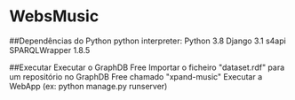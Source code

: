 # WebsMusic

##Dependências do Python
	python interpreter: Python 3.8
	Django 3.1
	s4api
	SPARQLWrapper 1.8.5

##Executar
	Executar o GraphDB Free
	Importar o ficheiro "dataset.rdf" para um repositório no GraphDB Free chamado "xpand-music"
	Executar a WebApp (ex: python manage.py runserver)
